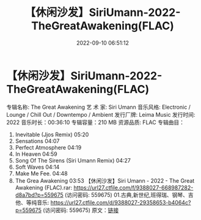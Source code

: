 ﻿---
title: 【休闲沙发】SiriUmann-2022-TheGreatAwakening(FLAC)
date: 2022-09-10 06:51:12
categories: 古典音乐、新世纪、纯音雅乐
tags: 纯音雅乐
---
# 【休闲沙发】SiriUmann-2022-TheGreatAwakening(FLAC)

专辑名称: The Great Awakening
艺 术 家: Siri Umann
音乐风格: Electronic / Lounge / Chill Out / Downtempo / Ambient
发行厂牌: Leima Music
发行时间: 2022
音乐时长：00:36:10
专辑容量：210 MB
资源品质: FLAC
专辑曲目：
01. Inevitable (Jjos Remix) 05:20
02. Sensations 04:07
03. Perfect Atmosphere 04:19
04. In Heaven 04:59
05. Song Of The Sirens (Siri Umann Remix) 04:27
06. Soft Waves 04:14
07. Make Me Fee. 04:48
08. The Grea Awakening 03:53
【休闲沙发】Siri Umann - 2022 - The Great Awakening (FLAC).rar:
https://url27.ctfile.com/f/9388027-668987282-d8a7bd?p=559675
(访问密码: 559675)
01.古典,新世纪,班得瑞、钢琴、吉他、等纯音乐: https://url27.ctfile.com/d/9388027-29358653-b4064c?p=559675
(访问密码: 559675)
原文：[链接](https://blog.sina.com.cn/s/blog_1647c7e7601030zbw.html)